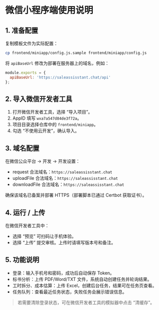 # 微信小程序端使用说明

## 1. 准备配置

复制模板文件为实际配置：

```bash
cp frontend/miniapp/config.js.sample frontend/miniapp/config.js
```

将 `apiBaseUrl` 修改为部署在服务器上的域名，例如：

```js
module.exports = {
  apiBaseUrl: 'https://saleassisstant.chat/api'
};
```

## 2. 导入微信开发者工具

1. 打开微信开发者工具，选择 “导入项目”。
2. AppID 填写 `wxa7a547d84de3f72a`。
3. 项目目录选择仓库中的 `frontend/miniapp`。
4. 勾选 “不使用云开发”，确认导入。

## 3. 域名配置

在微信公众平台 → 开发 → 开发设置：

- request 合法域名：`https://saleassisstant.chat`
- uploadFile 合法域名：`https://saleassisstant.chat`
- downloadFile 合法域名：`https://saleassisstant.chat`

确保该域名已备案并部署 HTTPS（部署脚本已通过 Certbot 获取证书）。

## 4. 运行 / 上传

在微信开发者工具中：

- 选择 “预览” 可扫码让手机体验。
- 选择 “上传” 提交审核。上传时请填写版本号和备注。

## 5. 功能说明

- 登录：输入手机号和密码，成功后自动保存 Token。
- 标书分析：上传 PDF/Word/TXT 文件，系统自动创建任务并轮询结果。
- 工时拆分、成本估算：上传 Excel，创建后台任务，结果可在任务页查看。
- 任务队列：查看最近任务状态，失败任务会展示错误信息。

> 若需要清除登录状态，可在微信开发者工具的模拟器中点击 “清缓存”。

